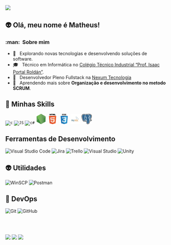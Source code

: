 ![](https://komarev.com/ghpvc/?username=MatheusScarpim&color=006bed)
## 👽 Olá, meu nome é <strong>Matheus!</strong>

<h3> :man: &nbsp;Sobre mim </h3>

- 🤔 &nbsp; Explorando novas tecnologias e desenvolvendo soluções de software.
- 🎓 &nbsp; Técnico em Informática no <a href="https://cti.feb.unesp.br">Colégio Técnico Industrial “Prof. Isaac Portal Roldán”</a>.
- 💼 &nbsp; Desenvolvedor Pleno Fullstack na <a href="https://nexum.com.br">Nexum Tecnologia</a>
- 🌱 &nbsp; Aprendendo mais sobre **Organização e desenvolvimento no metodo SCRUM**.


## 🚀 Minhas Skills

<code><img height="32" src="https://cdn.iconscout.com/icon/free/png-512/c-programming-569564.png" alt="c"/></code>
<code><img height="32" src="https://logospng.org/download/javascript/logo-javascript-256.png" alt="JS"/></code>
<code><img height="32" src="https://ms-dotnettools.gallerycdn.vsassets.io/extensions/ms-dotnettools/csharp/1.25.0/1653412573320/Microsoft.VisualStudio.Services.Icons.Default" alt="c#"/></code>
<code><img height="32" src="https://raw.githubusercontent.com/github/explore/80688e429a7d4ef2fca1e82350fe8e3517d3494d/topics/nodejs/nodejs.png" alt="Nodejs"/></code>
<code><img height="32" src="https://raw.githubusercontent.com/github/explore/80688e429a7d4ef2fca1e82350fe8e3517d3494d/topics/html/html.png" alt="HTML5"/></code>
<code><img height="32" src="https://raw.githubusercontent.com/github/explore/80688e429a7d4ef2fca1e82350fe8e3517d3494d/topics/css/css.png" alt="CSS"/></code>
<code><img height="32" src="https://raw.githubusercontent.com/github/explore/80688e429a7d4ef2fca1e82350fe8e3517d3494d/topics/mysql/mysql.png" alt="MySQL"/></code>
<code><img height="32" src="https://raw.githubusercontent.com/github/explore/80688e429a7d4ef2fca1e82350fe8e3517d3494d/topics/postgresql/postgresql.png" alt="PostegreSQL"/></code>
  
## Ferramentas de Desenvolvimento

  ![Visual Studio Code](https://img.shields.io/badge/-Visual%20Studio%20Code-333333?style=flat&logo=visual-studio-code&logoColor=007ACC)
  ![Jira](https://img.shields.io/badge/-Jira-333333?style=flat&logo=jira&logoColor=2C2255)
  ![Trello](https://img.shields.io/badge/-Trello-333333?style=flat&logo=trello&logoColor=007ACC)
  ![Visual Studio](https://img.shields.io/badge/-Visual%20Studio%20-333333?style=flat&logo=visual-studio&logoColor=007ACC)
  ![Unity](https://img.shields.io/badge/-Unity-333333?style=flat&logo=unity&logoColor=007ACC)
  
## 👽 Utilidades

  ![WinSCP](https://img.shields.io/badge/-WinSCP-333333?style=flat&logo=winscp)
  ![Postman](https://img.shields.io/badge/-Postman-333333?style=flat&logo=postman)

## 🤖 DevOps

  ![Git](https://img.shields.io/badge/-Git-333333?style=flat&logo=git)
  ![GitHub](https://img.shields.io/badge/-GitHub-333333?style=flat&logo=github)

<br><br><br>
<a href="https://www.instagram.com/matheus_scarpim6/"><img src="https://img.shields.io/badge/Instagram-E4405F?style=for-the-badge&logo=instagram&logoColor=white"></a>
</a>
<a href="https://steamcommunity.com/id/op3000/"><img src="https://img.shields.io/badge/Steam-000000?style=for-the-badge&logo=steam&logoColor=white"></a>
</a>
<a href="https://www.linkedin.com/in/matheus-scarpim-cuan-56b89b23a/"><img src="https://img.shields.io/badge/LinkedIn-0077B5?style=for-the-badge&logo=linkedin&logoColor=white"></a>
